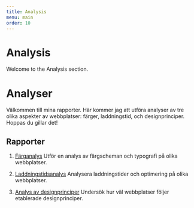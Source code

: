 ```yaml
---
title: Analysis
menu: main
order: 10
---
```


# Analysis

Welcome to the Analysis section.

# Analyser

Välkommen till mina rapporter. Här kommer jag att utföra analyser av tre olika aspekter av webbplatser: färger, laddningstid, och designprinciper. Hoppas du gillar det!

## Rapporter

1. [Färganalys](/dbwebb/design/me/portfolio/analysis/01_colors/)
   Utför en analys av färgscheman och typografi på olika webbplatser.

2. [Laddningstidsanalys](/dbwebb/design/me/portfolio/analysis/02_load/)
   Analysera laddningstider och optimering på olika webbplatser.

3. [Analys av designprinciper](/dbwebb/design/me/portfolio/analysis/03_design_principles/)
   Undersök hur väl webbplatser följer etablerade designprinciper.

